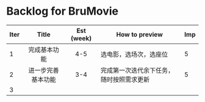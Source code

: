 # Backlog for BruMovie

| Iter | Title | Est (week) | How to preview | Imp |
|------|:---:|:----------:|----------------|------|
|1|完成基本功能|4-5|选电影，选场次，选座位|5|
|2|进一步完善基本功能|3-4|完成第一次迭代余下任务，随时按照需求更新 |5|
|3|

